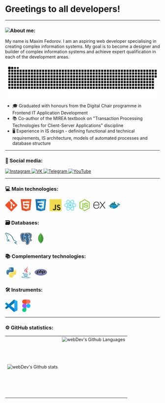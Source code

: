 # Greetings to all developers! 
---

### <img src="https://media.giphy.com/media/wwg1suUiTbCY8H8vIA/giphy-downsized-large.gif" width="50px">About me:
My name is Maxim Fedorov. I am an aspiring web developer specialising in creating complex information systems. My goal is to become a designer and builder of complex information systems and achieve expert qualification in each of the development areas.

<p align="center">
 <img width="600" src="assets/github-snake.svg" alt="snake"/>
</p>

- 🎓 Graduated with honours from the Digital Chair programme in Frontend IT Application Development
- 📚 Co-author of the MIREA textbook on "Transaction Processing Technologies for Client-Server Applications" discipline
- 🖥 Experience in IS design - defining functional and technical requirements, IS architecture, models of automated processes and database structure
---

### 🤝 Social media:

  <div id="badges">
  <a href="https://instagram.com/maxikfedorov" target="_blank">
    <img src="https://cdn-icons-png.flaticon.com/512/174/174855.png" width="40" height="40" alt="Instagram" />
  </a>
  <a href="https://vk.com/maxikfedorov" target="_blank">
    <img src="https://cdn-icons-png.flaticon.com/512/145/145813.png" width="40" height="40" alt="VK" />
  </a>
  <a href="https://t.me/maxikfedorov" target="_blank">
    <img src="https://cdn-icons-png.flaticon.com/512/2111/2111646.png" width="40" height="40" alt="Telegram" />
  </a>
  <a href="https://www.youtube.com/@maxikfedorov" target="_blank">
    <img src="https://cdn-icons-png.flaticon.com/512/3670/3670147.png" width="40" height="40" alt="YouTube" />
  </a>
</div>

---

### 💻 Main technologies:

<div>
  <img src="https://github.com/devicons/devicon/blob/master/icons/git/git-original.svg" title="git" alt="git" width="40" height="40"/>&nbsp;
  <img src="https://github.com/devicons/devicon/blob/master/icons/html5/html5-original.svg" title="html5" alt="html5" width="40" height="40"/>&nbsp;
  <img src="https://github.com/devicons/devicon/blob/master/icons/css3/css3-original.svg" title="css" alt="css" width="40" height="40"/>&nbsp;
  <img src="https://github.com/devicons/devicon/blob/master/icons/javascript/javascript-original.svg" title="javascript" alt="javascript" width="40" height="40"/>&nbsp;
  <img src="https://github.com/devicons/devicon/blob/master/icons/react/react-original.svg" title="reactjs" alt="reactjs" width="40" height="40"/>&nbsp;
  <img src="https://github.com/devicons/devicon/blob/master/icons/nodejs/nodejs-original.svg" title="nodejs" alt="nodejs" width="40" height="40"/>&nbsp;
  <img src="https://github.com/devicons/devicon/blob/master/icons/express/express-original.svg" title="express" alt="express" width="40" height="40"/>&nbsp;
 <img src="https://github.com/devicons/devicon/blob/master/icons/docker/docker-original.svg" title="Docker" alt="Docker" width="40" height="40"/>&nbsp;
</div>

### 🗃️ Databases:

<div>
  <img src="https://github.com/devicons/devicon/blob/master/icons/mysql/mysql-original.svg" title="MySQL" alt="MySQL" width="40" height="40"/>&nbsp;
  <img src="https://github.com/devicons/devicon/blob/master/icons/postgresql/postgresql-original.svg" title="PostgreSQL" alt="PostgreSQL" width="40" height="40"/>&nbsp;
  <img src="https://github.com/devicons/devicon/blob/master/icons/mongodb/mongodb-original.svg" title="mongodb" alt="mongodb" width="40" height="40"/>&nbsp;
</div>

### 📚 Complementary technologies:

<div>
  <img src="https://github.com/devicons/devicon/blob/master/icons/python/python-original.svg" title="Python" alt="Python" width="40" height="40"/>&nbsp;
  <img src="https://github.com/devicons/devicon/blob/master/icons/java/java-original.svg" title="Java" alt="Java" width="40" height="40"/>&nbsp;
  <img src="https://github.com/devicons/devicon/blob/master/icons/php/php-original.svg" title="PHP" alt="PHP" width="40" height="40"/>&nbsp;
 </div>

### 🛠 Instruments:

<div>
  <img src="https://github.com/devicons/devicon/blob/master/icons/vscode/vscode-original.svg" title="VS Code" alt="VS Code" width="40" height="40"/>&nbsp;
<!--   <img src="assets/postman.svg" title="Postman" alt="Postman" width="40" height="40"/>&nbsp; -->
  <img src="https://github.com/devicons/devicon/blob/master/icons/figma/figma-original.svg" title="Figma" alt="Figma" width="40" height="40"/>&nbsp;
<!--   <img src="assets/perplexity_ai.svg" title="Perplexity AI" alt="Perplexity AI" width="40" height="40"/>&nbsp;
  <img src="assets/chat_gpt.svg" title="Chat GPT" alt="Chat GPT" width="40" height="40"/>&nbsp; -->
</div>

---

### ⚙️ GitHub statistics:

<table>
  <tr>
    <td>
      <img align="left" src="http://github-readme-streak-stats.herokuapp.com?user=maxikfedorov&theme=dark&background=000000" alt="webDev's Github stats" />
    </td>
    <td>
      <img height="195px" align="right" alt="webDev's Github Languages" src="https://github-readme-stats-sigma-five.vercel.app/api/top-langs/?username=maxikfedorov&layout=compact&theme=vision-friendly-dark" />
    </td>
  </tr>
</table>

